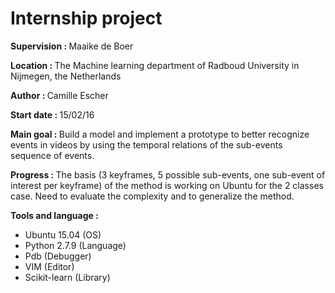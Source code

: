 <h1>Internship project</h1>
<p><strong>Supervision : </strong>Maaike de Boer</h1>
<p><strong>Location : </strong>The Machine learning department of Radboud University in Nijmegen, the Netherlands</p>
<p><strong>Author : </strong>Camille Escher</p>

<p><strong>Start date : </strong>   15/02/16</br></p>

<p><strong>Main goal : </strong>Build a model and implement a prototype to better recognize events in videos by using the temporal relations of the sub-events sequence of events. </br>
<p><strong>Progress : </strong>The basis (3 keyframes, 5 possible sub-events, one sub-event of interest per keyframe) of the method is working on Ubuntu for the 2 classes case. Need to evaluate the complexity and to generalize the method.</br></p>

<strong>Tools and language : </strong>
<ul>
<li>Ubuntu 15.04 (OS) </li>
<li>Python 2.7.9 (Language)</li>
<li>Pdb (Debugger)</li>
<li>VIM (Editor)</li>
<li>Scikit-learn (Library)</li>
</ul>

